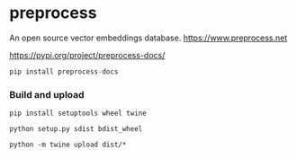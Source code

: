 # preprocess

An open source vector embeddings database.
https://www.preprocess.net

https://pypi.org/project/preprocess-docs/

```python
pip install preprocess-docs
```


### Build and upload

```shell
pip install setuptools wheel twine

python setup.py sdist bdist_wheel

python -m twine upload dist/*
```
